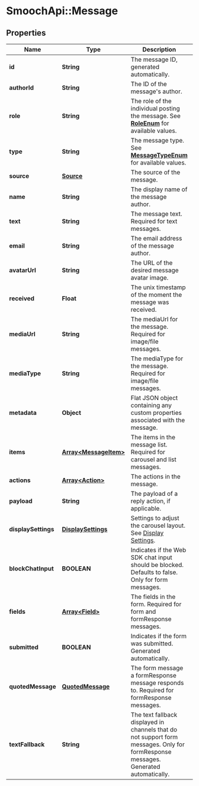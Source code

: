 # SmoochApi::Message

## Properties
Name | Type | Description | Notes
------------ | ------------- | ------------- | -------------
**id** | **String** | The message ID, generated automatically. | 
**authorId** | **String** | The ID of the message&#39;s author. | 
**role** | **String** | The role of the individual posting the message. See [**RoleEnum**](Enums.md#RoleEnum) for available values. | 
**type** | **String** | The message type. See [**MessageTypeEnum**](Enums.md#MessageTypeEnum) for available values. | 
**source** | [**Source**](Source.md) | The source of the message. | [optional] 
**name** | **String** | The display name of the message author. | 
**text** | **String** | The message text. Required for text messages.  | 
**email** | **String** | The email address of the message author. | [optional] 
**avatarUrl** | **String** | The URL of the desired message avatar image. | 
**received** | **Float** | The unix timestamp of the moment the message was received. | 
**mediaUrl** | **String** | The mediaUrl for the message. Required for image/file messages.  | [optional] 
**mediaType** | **String** | The mediaType for the message. Required for image/file messages.  | [optional] 
**metadata** | **Object** | Flat JSON object containing any custom properties associated with the message. | [optional] 
**items** | [**Array&lt;MessageItem&gt;**](MessageItem.md) | The items in the message list. Required for carousel and list messages.  | [optional] 
**actions** | [**Array&lt;Action&gt;**](Action.md) | The actions in the message. | [optional] 
**payload** | **String** | The payload of a reply action, if applicable. | [optional] 
**displaySettings** | [**DisplaySettings**](DisplaySettings.md) | Settings to adjust the carousel layout. See [Display Settings](https://docs.smooch.io/rest/#display-settings). | [optional] 
**blockChatInput** | **BOOLEAN** | Indicates if the Web SDK chat input should be blocked. Defaults to false. Only for form messages.  | [optional] 
**fields** | [**Array&lt;Field&gt;**](Field.md) | The fields in the form. Required for form and formResponse messages.  | [optional] 
**submitted** | **BOOLEAN** | Indicates if the form was submitted. Generated automatically. | [optional] 
**quotedMessage** | [**QuotedMessage**](QuotedMessage.md) | The form message a formResponse message responds to. Required for formResponse messages.  | [optional] 
**textFallback** | **String** | The text fallback displayed in channels that do not support form messages. Only for formResponse messages. Generated automatically.  | [optional] 


